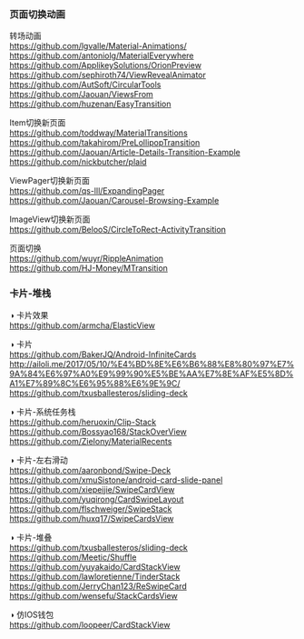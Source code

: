 ### 页面切换动画
转场动画  
https://github.com/lgvalle/Material-Animations/  
https://github.com/antoniolg/MaterialEverywhere  
https://github.com/ApplikeySolutions/OrionPreview  
https://github.com/sephiroth74/ViewRevealAnimator  
https://github.com/AutSoft/CircularTools  
https://github.com/Jaouan/ViewsFrom  
https://github.com/huzenan/EasyTransition  

Item切换新页面  
https://github.com/toddway/MaterialTransitions  
https://github.com/takahirom/PreLollipopTransition  
https://github.com/Jaouan/Article-Details-Transition-Example  
https://github.com/nickbutcher/plaid  

ViewPager切换新页面  
https://github.com/qs-lll/ExpandingPager  
https://github.com/Jaouan/Carousel-Browsing-Example  

ImageView切换新页面  
https://github.com/BelooS/CircleToRect-ActivityTransition  

页面切换  
https://github.com/wuyr/RippleAnimation  
https://github.com/HJ-Money/MTransition  


### 卡片-堆栈
◑ 卡片效果  
https://github.com/armcha/ElasticView  

◑ 卡片  
https://github.com/BakerJQ/Android-InfiniteCards  
http://ailoli.me/2017/05/10/%E4%BD%8E%E6%B6%88%E8%80%97%E7%9A%84%E6%97%A0%E9%99%90%E5%BE%AA%E7%8E%AF%E5%8D%A1%E7%89%8C%E6%95%88%E6%9E%9C/  
https://github.com/txusballesteros/sliding-deck  


◑ 卡片-系统任务栈  
https://github.com/heruoxin/Clip-Stack  
https://github.com/Bossyao168/StackOverView    
https://github.com/ZieIony/MaterialRecents   

◑ 卡片-左右滑动  
https://github.com/aaronbond/Swipe-Deck  
https://github.com/xmuSistone/android-card-slide-panel  
https://github.com/xiepeijie/SwipeCardView  
https://github.com/yuqirong/CardSwipeLayout  
https://github.com/flschweiger/SwipeStack  
https://github.com/huxq17/SwipeCardsView  

◑ 卡片-堆叠  
https://github.com/txusballesteros/sliding-deck  
https://github.com/Meetic/Shuffle  
https://github.com/yuyakaido/CardStackView    
https://github.com/lawloretienne/TinderStack    
https://github.com/JerryChan123/ReSwipeCard    
https://github.com/wensefu/StackCardsView    

◑ 仿IOS钱包  
https://github.com/loopeer/CardStackView  
